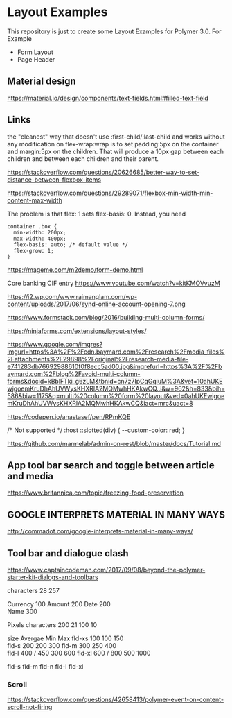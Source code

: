 # Layout Examples

This repository is just to create some Layout Examples for Polymer 3.0. For Example
* Form Layout
* Page Header 

## Material design
https://material.io/design/components/text-fields.html#filled-text-field


## Links

the "cleanest" way that doesn't use :first-child/:last-child and works without any modification on flex-wrap:wrap is to set padding:5px on the container and margin:5px on the children. That will produce a 10px gap between each children and between each children and their parent.

https://stackoverflow.com/questions/20626685/better-way-to-set-distance-between-flexbox-items

https://stackoverflow.com/questions/29289071/flexbox-min-width-min-content-max-width

The problem is that flex: 1 sets flex-basis: 0. Instead, you need
```
container .box {
  min-width: 200px;
  max-width: 400px;
  flex-basis: auto; /* default value */
  flex-grow: 1;
}
```

https://mageme.com/m2demo/form-demo.html

Core banking CIF entry
https://www.youtube.com/watch?v=kitKMOVvuzM

https://i2.wp.com/www.rajmanglam.com/wp-content/uploads/2017/06/synd-online-account-opening-7.png


https://www.formstack.com/blog/2016/building-multi-column-forms/

https://ninjaforms.com/extensions/layout-styles/

https://www.google.com/imgres?imgurl=https%3A%2F%2Fcdn.baymard.com%2Fresearch%2Fmedia_files%2Fattachments%2F29898%2Foriginal%2Fresearch-media-file-e741283db76692988610f0f8ecc5ad00.jpg&imgrefurl=https%3A%2F%2Fbaymard.com%2Fblog%2Favoid-multi-column-forms&docid=kBblFTki_g6zLM&tbnid=cn7z7IpCqGqiuM%3A&vet=10ahUKEwjgoemKruDhAhUVWysKHXRlA2MQMwhHKAkwCQ..i&w=962&h=833&bih=586&biw=1175&q=multi%20column%20form%20layout&ved=0ahUKEwjgoemKruDhAhUVWysKHXRlA2MQMwhHKAkwCQ&iact=mrc&uact=8


https://codepen.io/anastasef/pen/RPmKQE


/* Not supported */
:host ::slotted(div) {
  --custom-color: red;
}

https://github.com/marmelab/admin-on-rest/blob/master/docs/Tutorial.md

## App tool bar search and toggle between article and media

https://www.britannica.com/topic/freezing-food-preservation

## GOOGLE INTERPRETS MATERIAL IN MANY WAYS
http://commadot.com/google-interprets-material-in-many-ways/

## Tool bar and dialogue clash
https://www.captaincodeman.com/2017/09/08/beyond-the-polymer-starter-kit-dialogs-and-toolbars


characters
28            257


Currency  100
Amount    200
Date      200     
Name      300


Pixels    characters
200       21
100       10

size      Avergae         Min       Max
fld-xs    100             100       150        
fld-s     200             200       300
fld-m     300             250       400       
fld-l     400 / 450       300       600 
fld-xl    600 / 800       500       1000




fld-s
fld-m
fld-n
fld-l
fld-xl

### Scroll

https://stackoverflow.com/questions/42658413/polymer-event-on-content-scroll-not-firing


